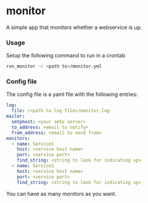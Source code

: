 # monitor

A simple app that monitors whether a webservice is up.

### Usage
Setup the following command to run in a crontab

```bash
run_monitor -c <path to>/monitor.yml
```

### Config file
The config file is a yaml file with the following entries:

```yaml
log:
  file: /<path to log file>/monitor.log
mailer:
  smtphost: <your smtp server>
  to_address: <email to notify>
  from_address: <email to send from>
monitors:
  - name: Service1
    host: <service host name>
    port: <service port>
    find_string: <string to look for indicating up>
  - name: Service1
    host: <service host name>
    port: <service port>
    find_string: <string to look for indicating up>
```

You can have as many monitors as you want.
